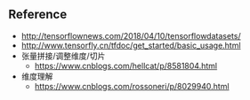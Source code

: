 ## Reference
+ http://tensorflownews.com/2018/04/10/tensorflowdatasets/
+ http://www.tensorfly.cn/tfdoc/get_started/basic_usage.html
+ 张量拼接/调整维度/切片
	+ https://www.cnblogs.com/hellcat/p/8581804.html
+ 维度理解
	+ https://www.cnblogs.com/rossoneri/p/8029940.html